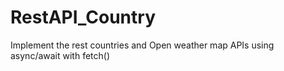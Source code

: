 # RestAPI_Country
Implement the rest countries and Open weather map APIs using async/await with fetch()
